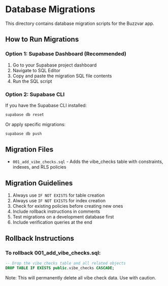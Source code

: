 # Database Migrations

This directory contains database migration scripts for the Buzzvar app.

## How to Run Migrations

### Option 1: Supabase Dashboard (Recommended)

1. Go to your Supabase project dashboard
2. Navigate to SQL Editor
3. Copy and paste the migration SQL file contents
4. Run the SQL script

### Option 2: Supabase CLI

If you have the Supabase CLI installed:

```bash
supabase db reset
```

Or apply specific migrations:

```bash
supabase db push
```

## Migration Files

- `001_add_vibe_checks.sql` - Adds the vibe_checks table with constraints, indexes, and RLS policies

## Migration Guidelines

1. Always use `IF NOT EXISTS` for table creation
2. Always use `IF NOT EXISTS` for index creation  
3. Check for existing policies before creating new ones
4. Include rollback instructions in comments
5. Test migrations on a development database first
6. Include verification queries at the end

## Rollback Instructions

### To rollback 001_add_vibe_checks.sql:

```sql
-- Drop the vibe_checks table and all related objects
DROP TABLE IF EXISTS public.vibe_checks CASCADE;
```

Note: This will permanently delete all vibe check data. Use with caution.